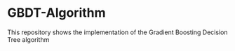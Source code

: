 # GBDT-Algorithm
This repository shows the implementation of the Gradient Boosting Decision Tree algorithm
